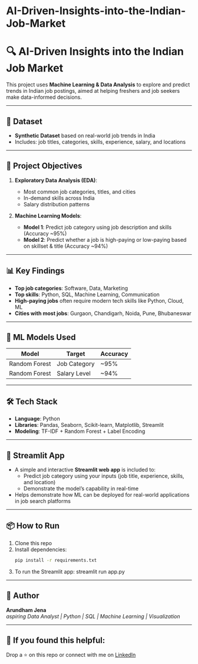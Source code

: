 # AI-Driven-Insights-into-the-Indian-Job-Market

# 🔍 AI-Driven Insights into the Indian Job Market

This project uses **Machine Learning & Data Analysis** to explore and predict trends in Indian job postings, aimed at helping freshers and job seekers make data-informed decisions.

---

## 📁 Dataset
- **Synthetic Dataset** based on real-world job trends in India  
- Includes: job titles, categories, skills, experience, salary, and locations

---

## 🎯 Project Objectives

1. **Exploratory Data Analysis (EDA)**:
   - Most common job categories, titles, and cities  
   - In-demand skills across India  
   - Salary distribution patterns  

2. **Machine Learning Models**:
   - **Model 1**: Predict job category using job description and skills (Accuracy ~95%)  
   - **Model 2**: Predict whether a job is high-paying or low-paying based on skillset & title (Accuracy ~94%)  

---

## 📊 Key Findings

- **Top job categories**: Software, Data, Marketing  
- **Top skills**: Python, SQL, Machine Learning, Communication  
- **High-paying jobs** often require modern tech skills like Python, Cloud, ML  
- **Cities with most jobs**: Gurgaon, Chandigarh, Noida, Pune, Bhubaneswar  

---

## 🤖 ML Models Used

| Model              | Target          | Accuracy |
|-------------------|-----------------|----------|
| Random Forest      | Job Category    | ~95%     |
| Random Forest      | Salary Level    | ~94%     |

---

## 🛠 Tech Stack

- **Language**: Python  
- **Libraries**: Pandas, Seaborn, Scikit-learn, Matplotlib, Streamlit  
- **Modeling**: TF-IDF + Random Forest + Label Encoding  

---

## 🚀 Streamlit App

- A simple and interactive **Streamlit web app** is included to:
  - Predict job category using your inputs (job title, experience, skills, and location)
  - Demonstrate the model’s capability in real-time
- Helps demonstrate how ML can be deployed for real-world applications in job search platforms

---

## 📦 How to Run

1. Clone this repo  
2. Install dependencies:  
   ```bash
   pip install -r requirements.txt
   
3. To run the Streamlit app:
   streamlit run app.py
   
---

## 📌 Author

**Arundham Jena**  
_aspiring Data Analyst | Python | SQL | Machine Learning | Visualization_

---

## 🌟 If you found this helpful:
Drop a ⭐ on this repo or connect with me on [LinkedIn](https://www.linkedin.com/)
